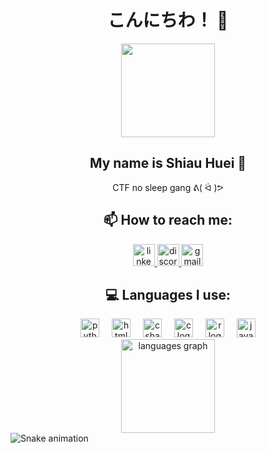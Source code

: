 <!--
**PLZENTERTEXT/PLZENTERTEXT** is a ✨ _special_ ✨ repository because its `README.md` (this file) appears on your GitHub profile.

Here are some ideas to get you started:

- 🔭 I’m currently working on ...
- 🌱 I’m currently learning ...
- 👯 I’m looking to collaborate on ...
- 🤔 I’m looking for help with ...
- 💬 Ask me about ...
- 📫 How to reach me: ...
- 😄 Pronouns: ...
- ⚡ Fun fact: ...
-->

<div align="center">
  <h1>こんにちわ！ 👋</h1>
  <img align="center" height="150" src="https://media.giphy.com/media/v1.Y2lkPTc5MGI3NjExeGEyaHljb3NocHc0ZWFkOG9zZmhuN3Z2czczODUweGhvY3BmOXN1MSZlcD12MV9pbnRlcm5hbF9naWZfYnlfaWQmY3Q9Zw/BzovTGH4Z8rvG23bW9/giphy.gif"  />
  <h2>My name is Shiau Huei 🦆</h2>
  <p>CTF no sleep gang ᕕ( ᐛ )ᕗ</p>
</div>


<div align="center">
  <h2>📫 How to reach me:</h2>
  <a href="https://www.linkedin.com/in/chang-shiau-huei">
    <img src="https://img.shields.io/badge/LinkedIn?logo=linkedin&logoColor=white&color=0077B5" height="35" alt="linkedin logo"  />
  </a>
  <a href="https://discordapp.com/users/676804326613844027">
    <img src="https://img.shields.io/badge/Discord?logo=discord&logoColor=white&color=7289DA" height="35" alt="discord logo"  />
  </a>
  <a href="https://cybersec-blog-plzentertext.vercel.app/">
    <img src="https://img.shields.io/badge/Cybersecurity_Blog-blue?logo=notion&logoColor=white&color=00BFFF" height="35" alt="gmail logo"  />
  </a>
</div>


<div align="center">
  <h2>💻 Languages I use:</h2>
  <img src="https://cdn.jsdelivr.net/gh/devicons/devicon/icons/python/python-original.svg" height="30" alt="python logo"  />
  <img width="12" />
  <img src="https://cdn.jsdelivr.net/gh/devicons/devicon/icons/html5/html5-original.svg" height="30" alt="html5 logo"  />
  <img width="12" />
  <img src="https://cdn.jsdelivr.net/gh/devicons/devicon/icons/csharp/csharp-original.svg" height="30" alt="csharp logo"  />
  <img width="12" />
  <img src="https://cdn.jsdelivr.net/gh/devicons/devicon/icons/c/c-original.svg" height="30" alt="c logo"  />
  <img width="12" />
  <img src="https://cdn.jsdelivr.net/gh/devicons/devicon/icons/r/r-original.svg" height="30" alt="r logo"  />
  <img width="12" />
  <img src="https://cdn.jsdelivr.net/gh/devicons/devicon/icons/java/java-original.svg" height="30" alt="java logo"  />
</div>

<div align="center">
  <img src="https://github-readme-stats.vercel.app/api/top-langs?username=PLZENTERTEXT&locale=en&hide_title=false&layout=compact&card_width=320&langs_count=5&theme=dracula&hide_border=false" height="150" alt="languages graph"  />
</div>

<img src="https://raw.githubusercontent.com/plzentertext/plzentertext/output/snake.svg" alt="Snake animation" />
